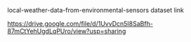 local-weather-data-from-environmental-sensors dataset link

https://drive.google.com/file/d/1UvvDcn5I8SaBfh-87mCtYehUgdLqPUro/view?usp=sharing
